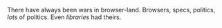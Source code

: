 There have always been wars in browser-land. Browsers, specs, politics, _lots_ of politics. Even _libraries_ had theirs.
